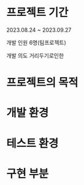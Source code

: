 # 프로젝트 기간
2023.08.24 ~ 2023.09.27

개발 인원
6명(팀프로젝트)

개발 의도
거리두기로인한

# 프로젝트의 목적

# 개발 환경

# 테스트 환경

# 구현 부분


